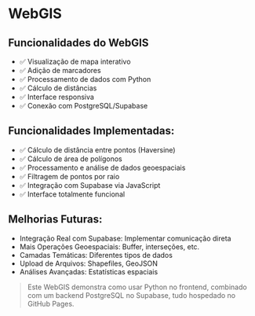 # WebGIS

## Funcionalidades do WebGIS
- ✅ Visualização de mapa interativo
- ✅ Adição de marcadores
- ✅ Processamento de dados com Python
- ✅ Cálculo de distâncias
- ✅ Interface responsiva
- ✅ Conexão com PostgreSQL/Supabase

## Funcionalidades Implementadas:
- ✅ Cálculo de distância entre pontos (Haversine)
- ✅ Cálculo de área de polígonos
- ✅ Processamento e análise de dados geoespaciais
- ✅ Filtragem de pontos por raio
- ✅ Integração com Supabase via JavaScript
- ✅ Interface totalmente funcional

## Melhorias Futuras:

- Integração Real com Supabase: Implementar comunicação direta
- Mais Operações Geoespaciais: Buffer, interseções, etc.
- Camadas Temáticas: Diferentes tipos de dados
- Upload de Arquivos: Shapefiles, GeoJSON
- Análises Avançadas: Estatísticas espaciais

> Este WebGIS demonstra como usar Python no frontend, combinado com um backend PostgreSQL no Supabase, tudo hospedado no GitHub Pages.
